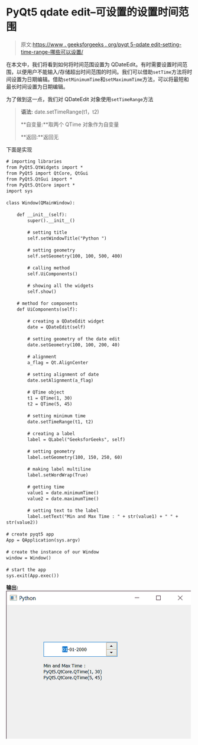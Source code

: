 # PyQt5 qdate edit–可设置的设置时间范围

> 原文:[https://www . geeksforgeeks . org/pyqt 5-qdate edit-setting-time-range-哪些可以设置/](https://www.geeksforgeeks.org/pyqt5-qdateedit-setting-time-range-which-can-be-set/)

在本文中，我们将看到如何将时间范围设置为 QDateEdit。有时需要设置时间范围，以便用户不能输入/存储超出时间范围的时间。我们可以借助`setTime`方法将时间设置为日期编辑。借助`setMinimumTime`和`setMaximumTime`方法，可以将最短和最长时间设置为日期编辑。

为了做到这一点，我们对 QDateEdit 对象使用`setTimeRange`方法

> **语法:** date.setTimeRange(t1，t2)
> 
> **自变量:**取两个 QTime 对象作为自变量
> 
> **返回:**返回无

下面是实现

```
# importing libraries
from PyQt5.QtWidgets import * 
from PyQt5 import QtCore, QtGui
from PyQt5.QtGui import * 
from PyQt5.QtCore import * 
import sys

class Window(QMainWindow):

    def __init__(self):
        super().__init__()

        # setting title
        self.setWindowTitle("Python ")

        # setting geometry
        self.setGeometry(100, 100, 500, 400)

        # calling method
        self.UiComponents()

        # showing all the widgets
        self.show()

    # method for components
    def UiComponents(self):

        # creating a QDateEdit widget
        date = QDateEdit(self)

        # setting geometry of the date edit
        date.setGeometry(100, 100, 200, 40)

        # alignment
        a_flag = Qt.AlignCenter

        # setting alignment of date
        date.setAlignment(a_flag)

        # QTime object
        t1 = QTime(1, 30)
        t2 = QTime(5, 45)

        # setting minimum time
        date.setTimeRange(t1, t2)

        # creating a label
        label = QLabel("GeeksforGeeks", self)

        # setting geometry
        label.setGeometry(100, 150, 250, 60)

        # making label multiline
        label.setWordWrap(True)

        # getting time
        value1 = date.minimumTime()
        value2 = date.maximumTime()

        # setting text to the label
        label.setText("Min and Max Time : " + str(value1) + " " + str(value2))

# create pyqt5 app
App = QApplication(sys.argv)

# create the instance of our Window
window = Window()

# start the app
sys.exit(App.exec())
```

**输出:**
![](img/fe6ea74022586966e519d26958cf269f.png)